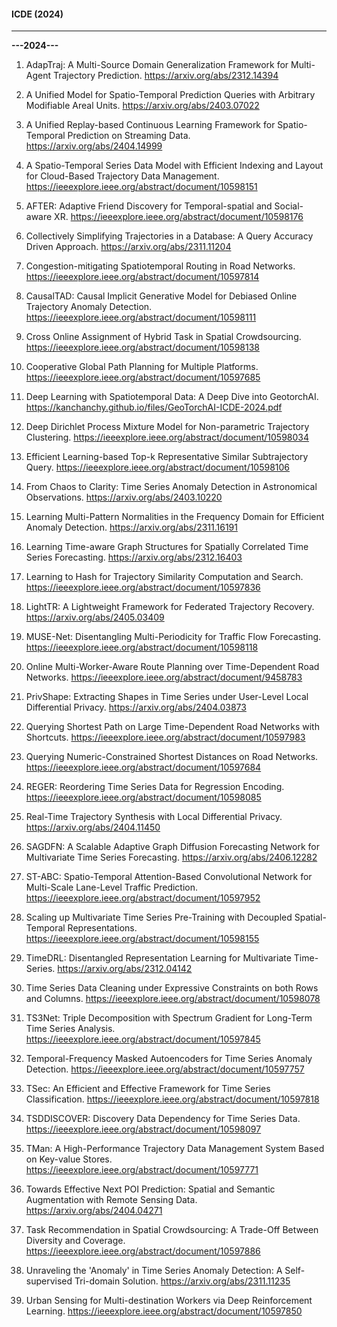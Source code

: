 #### ICDE (2024)

* * *
**---2024---**
1. AdapTraj: A Multi-Source Domain Generalization Framework for Multi-Agent Trajectory Prediction. https://arxiv.org/abs/2312.14394

2. A Unified Model for Spatio-Temporal Prediction Queries with Arbitrary Modifiable Areal Units. https://arxiv.org/abs/2403.07022

3. A Unified Replay-based Continuous Learning Framework for Spatio-Temporal Prediction on Streaming Data. https://arxiv.org/abs/2404.14999

4. A Spatio-Temporal Series Data Model with Efficient Indexing and Layout for Cloud-Based Trajectory Data Management. https://ieeexplore.ieee.org/abstract/document/10598151

5. AFTER: Adaptive Friend Discovery for Temporal-spatial and Social-aware XR. https://ieeexplore.ieee.org/abstract/document/10598176

6. Collectively Simplifying Trajectories in a Database: A Query Accuracy Driven Approach. https://arxiv.org/abs/2311.11204

7. Congestion-mitigating Spatiotemporal Routing in Road Networks. https://ieeexplore.ieee.org/abstract/document/10597814

8. CausalTAD: Causal Implicit Generative Model for Debiased Online Trajectory Anomaly Detection. https://ieeexplore.ieee.org/abstract/document/10598111

9. Cross Online Assignment of Hybrid Task in Spatial Crowdsourcing. https://ieeexplore.ieee.org/abstract/document/10598138

10. Cooperative Global Path Planning for Multiple Platforms. https://ieeexplore.ieee.org/abstract/document/10597685

11. Deep Learning with Spatiotemporal Data: A Deep Dive into GeotorchAI. https://kanchanchy.github.io/files/GeoTorchAI-ICDE-2024.pdf

12. Deep Dirichlet Process Mixture Model for Non-parametric Trajectory Clustering. https://ieeexplore.ieee.org/abstract/document/10598034

13. Efficient Learning-based Top-k Representative Similar Subtrajectory Query. https://ieeexplore.ieee.org/abstract/document/10598106

14. From Chaos to Clarity: Time Series Anomaly Detection in Astronomical Observations. https://arxiv.org/abs/2403.10220

15. Learning Multi-Pattern Normalities in the Frequency Domain for Efficient Anomaly Detection. https://arxiv.org/abs/2311.16191

16. Learning Time-aware Graph Structures for Spatially Correlated Time Series Forecasting. https://arxiv.org/abs/2312.16403

17. Learning to Hash for Trajectory Similarity Computation and Search. https://ieeexplore.ieee.org/abstract/document/10597836

18. LightTR: A Lightweight Framework for Federated Trajectory Recovery. https://arxiv.org/abs/2405.03409

19. MUSE-Net: Disentangling Multi-Periodicity for Traffic Flow Forecasting. https://ieeexplore.ieee.org/abstract/document/10598118

20. Online Multi-Worker-Aware Route Planning over Time-Dependent Road Networks. https://ieeexplore.ieee.org/abstract/document/9458783


21. PrivShape: Extracting Shapes in Time Series under User-Level Local Differential Privacy. https://arxiv.org/abs/2404.03873

22. Querying Shortest Path on Large Time-Dependent Road Networks with Shortcuts. https://ieeexplore.ieee.org/abstract/document/10597983

23. Querying Numeric-Constrained Shortest Distances on Road Networks. https://ieeexplore.ieee.org/abstract/document/10597684

24. REGER: Reordering Time Series Data for Regression Encoding. https://ieeexplore.ieee.org/abstract/document/10598085

25. Real-Time Trajectory Synthesis with Local Differential Privacy. https://arxiv.org/abs/2404.11450

26. SAGDFN: A Scalable Adaptive Graph Diffusion Forecasting Network for Multivariate Time Series Forecasting. https://arxiv.org/abs/2406.12282

27. ST-ABC: Spatio-Temporal Attention-Based Convolutional Network for Multi-Scale Lane-Level Traffic Prediction. https://ieeexplore.ieee.org/abstract/document/10597952


28. Scaling up Multivariate Time Series Pre-Training with Decoupled Spatial-Temporal Representations. https://ieeexplore.ieee.org/abstract/document/10598155

29. TimeDRL: Disentangled Representation Learning for Multivariate Time-Series. https://arxiv.org/abs/2312.04142

30. Time Series Data Cleaning under Expressive Constraints on both Rows and Columns. https://ieeexplore.ieee.org/abstract/document/10598078

31. TS3Net: Triple Decomposition with Spectrum Gradient for Long-Term Time Series Analysis. https://ieeexplore.ieee.org/abstract/document/10597845

32. Temporal-Frequency Masked Autoencoders for Time Series Anomaly Detection. https://ieeexplore.ieee.org/abstract/document/10597757

33. TSec: An Efficient and Effective Framework for Time Series Classification. https://ieeexplore.ieee.org/abstract/document/10597818

34. TSDDISCOVER: Discovery Data Dependency for Time Series Data. https://ieeexplore.ieee.org/abstract/document/10598097

35. TMan: A High-Performance Trajectory Data Management System Based on Key-value Stores. https://ieeexplore.ieee.org/abstract/document/10597771

36. Towards Effective Next POI Prediction: Spatial and Semantic Augmentation with Remote Sensing Data. https://arxiv.org/abs/2404.04271

37. Task Recommendation in Spatial Crowdsourcing: A Trade-Off Between Diversity and Coverage. https://ieeexplore.ieee.org/abstract/document/10597886

38.  Unraveling the 'Anomaly' in Time Series Anomaly Detection: A Self-supervised Tri-domain Solution. https://arxiv.org/abs/2311.11235

39. Urban Sensing for Multi-destination Workers via Deep Reinforcement Learning. https://ieeexplore.ieee.org/abstract/document/10597850